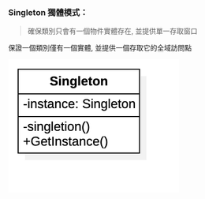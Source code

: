 ### Singleton 獨體模式：
> 確保類別只會有一個物件實體存在, 並提供單一存取窗口

保證一個類別僅有一個實體, 並提供一個存取它的全域訪問點

![UML](https://github.com/kimi0230/DesignPatternGolang/blob/master/UML/Singleton.png?raw=true)